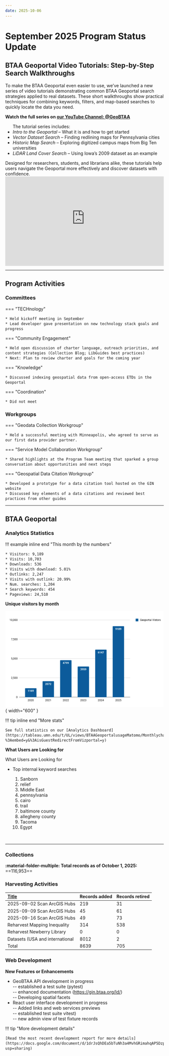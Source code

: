 ```yaml
---
date: 2025-10-06
---
```


# September 2025 Program Status Update

## BTAA Geoportal Video Tutorials: Step-by-Step Search Walkthroughs

To make the BTAA Geoportal even easier to use, we’ve launched a new series of video tutorials demonstrating common BTAA Geoportal search strategies applied to real datasets. These short walkthroughs show practical techniques for combining keywords, filters, and map-based searches to quickly locate the data you need.

**Watch the full series on [our YouTube Channel: @GeoBTAA](https://www.youtube.com/watch?v=RbFjvVNI4-M&list=PLNMgmHMZCEbc-QJZP12rKa1YtFjgD-7Vh)**
<!-- more -->
<ul>The tutorial series includes:
<li><em>Intro to the Geoportal</em> – What it is and how to get started</li>
<li><em>Vector Dataset Search</em> – Finding redlining maps for Pennsylvania cities</li>
<li><em>Historic Map Search</em> – Exploring digitized campus maps from Big Ten universities</li>
<li><em>LiDAR Land Cover Search</em> – Using Iowa’s 2009 dataset as an example</li></ul>
 <!-- more -->
Designed for researchers, students, and librarians alike, these tutorials help users navigate the Geoportal more effectively and discover datasets with confidence.

<!-- Responsive YouTube embed -->
<div style="max-width: 550px; margin: 0 auto; align=right;">
  <div style="position: relative; width: 100%; aspect-ratio: 16 / 9;">
    <iframe
      src="https://www.youtube-nocookie.com/embed/RbFjvVNI4-M?modestbranding=1&rel=0&cc_load_policy=1"
      title="Descriptive title of this video"
      style="position:absolute; inset:0; width:100%; height:100%; border:0;"
      allow="accelerometer; autoplay; clipboard-write; encrypted-media; gyroscope; picture-in-picture; web-share"
      loading="lazy"
      allowfullscreen>
    </iframe>
  </div>
</div>

<hr>

## Program Activities

### Committees

<div class="grid" markdown>


=== "TECHnology"

	* Held kickoff meeting in September
	* Lead developer gave presentation on new technology stack goals and progress

=== "Community Engagement"

	* Held open discussion of charter language, outreach priorities, and content strategies (Collection Blog; LibGuides best practices)
	* Next: Plan to review charter and goals for the coming year

=== "Knowledge"

	* Discussed indexing geospatial data from open-access ETDs in the Geoportal

=== "Coordination"

	* Did not meet


</div>

### Workgroups

<div class="grid" markdown>


=== "Geodata Collection Workgroup"

	* Held a successful meeting with Minneapolis, who agreed to serve as our first data provider partner.

=== "Service Model Collaboration Workgroup"

	* Shared highlights at the Program Team meeting that sparked a group conversation about opportunities and next steps

=== "Geospatial Data Citation Workgroup"

	* Developed a prototype for a data citation tool hosted on the GIN website
	* Discussed key elements of a data citations and reviewed best practices from other guides

	
</div>
<hr>


## BTAA Geoportal 

### Analytics Statistics

!!! example inline end "This month by the numbers"

	* Visitors: 9,189
	* Visits: 10,703
	* Downloads: 536
	* Visits with download: 5.01%
	* Outlinks: 2,247
	* Visits with outlink: 20.99%
	* Num. searches: 1,204
	* Search keywords: 454
	* Pageviews: 24,510


**Unique visitors by month**

![](img/2025-09-monthly-users.png){ width="600" }


!!! tip inline end "More stats"

    See full statistics on our [Analytics Dashboard](https://tableau.umn.edu/t/UL/views/BTAAGeoportalusageMatomo/Monthlycharts?%3Aembed=y&%3AisGuestRedirectFromVizportal=y)


**What Users are Looking for**

<div class="grid cards" markdown>

What Users are Looking for

-   Top internal keyword searches

	1. Sanborn
	1. relief
	1. Middle East
	1. pennsylvania
	1. cairo
	1. trail
	1. baltimore county
	1. allegheny county
	1. Tacoma
	1. Egypt


</div>

<br clear="left"/>

---

### Collections

**:material-folder-multiple: Total records as of October 1, 2025:** ==116,953== 

### Harvesting Activities

| [Title](http://URL) | Records added | Records retired |
| :---- | ----- | ----- |
| 2025-09-02 Scan ArcGIS Hubs | 219 | 31 |
| 2025-09-09 Scan ArcGIS Hubs | 45 | 61 |
| 2025-09-16 Scan ArcGIS Hubs | 49 | 73 |
| Reharvest Mapping Inequality | 314 | 538 |
| Reharvest Newberry Library | 0 | 0 |
| Datasets (USA and international | 8012 | 2 |
| Total | 8639 | 705 |


### Web Development

**New Features or Enhancements**

* GeoBTAA API development in progress<br />
-- established a test suite (pytest)<br />
-- enhanced documentation (https://gin.btaa.org/ld/)<br />
-- Developing spatial facets<br />
* React user interface development in progress<br />
-- Added links and web services previews<br />
-- established test suite vitest)<br />
-- new admin view of test fixture records<br />

!!! tip "More development details"

	[Read the most recent development report for more details](https://docs.google.com/document/d/1drJsQhDEa5bTuNh3a4MvhGRimahqAP5DzpzQ5z0JCTg/edit?usp=sharing)


